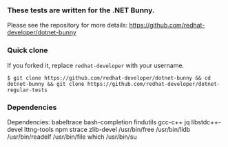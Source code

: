 ### These tests are written for the .NET Bunny.

Please see the repository for more details: https://github.com/redhat-developer/dotnet-bunny

### Quick clone

If you forked it, replace `redhat-developer` with your username.

```
$ git clone https://github.com/redhat-developer/dotnet-bunny && cd dotnet-bunny && git clone https://github.com/redhat-developer/dotnet-regular-tests
```

### Dependencies

Dependencies: babeltrace bash-completion findutils gcc-c++ jq libstdc++-devel lttng-tools npm strace zlib-devel /usr/bin/free /usr/bin/lldb /usr/bin/readelf /usr/bin/file which /usr/bin/su

